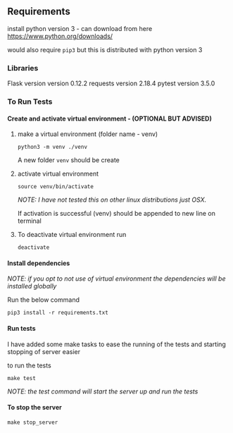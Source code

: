 
## Requirements
install python version 3 - can download from here https://www.python.org/downloads/

would also require `pip3` but this is distributed with python version 3

### Libraries

Flask version version 0.12.2
requests version 2.18.4
pytest version 3.5.0

### To Run Tests

#### Create and activate virtual environment - (OPTIONAL BUT ADVISED)
1. make a virtual environment (folder name - venv)
    ```
    python3 -m venv ./venv
    ```

    A new folder ```venv``` should be create

2. activate virtual environment
    ```
    source venv/bin/activate
    ```
    *NOTE: I have not tested this on other linux distributions just OSX.*

    If activation is successful (venv) should be appended to new line on terminal

3. To deactivate virtual environment run
    ```
    deactivate
    ```

#### Install dependencies
*NOTE: if you opt to not use of virtual environment the dependencies will be installed globally*

Run the below command
```
pip3 install -r requirements.txt
```


#### Run tests
I have added some make tasks to ease the running of the tests and starting stopping of server easier

to run the tests
```
make test
```

*NOTE: the test command will start the server up and run the tests*

#### To stop the server
```
make stop_server
```


